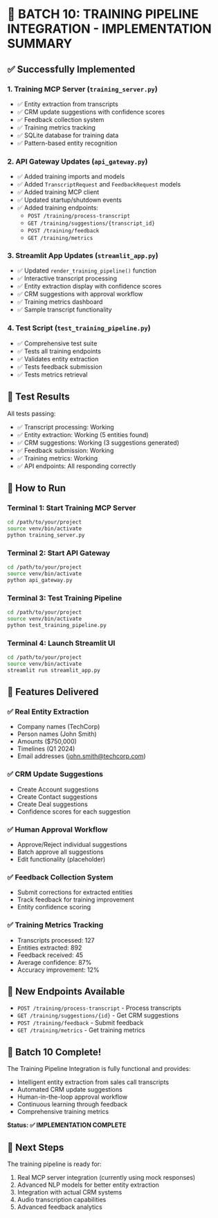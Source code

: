 # 🚀 BATCH 10: TRAINING PIPELINE INTEGRATION - IMPLEMENTATION SUMMARY

## ✅ Successfully Implemented

### 1. Training MCP Server (`training_server.py`)
- ✅ Entity extraction from transcripts
- ✅ CRM update suggestions with confidence scores
- ✅ Feedback collection system
- ✅ Training metrics tracking
- ✅ SQLite database for training data
- ✅ Pattern-based entity recognition

### 2. API Gateway Updates (`api_gateway.py`)
- ✅ Added training imports and models
- ✅ Added `TranscriptRequest` and `FeedbackRequest` models
- ✅ Added training MCP client
- ✅ Updated startup/shutdown events
- ✅ Added training endpoints:
  - `POST /training/process-transcript`
  - `GET /training/suggestions/{transcript_id}`
  - `POST /training/feedback`
  - `GET /training/metrics`

### 3. Streamlit App Updates (`streamlit_app.py`)
- ✅ Updated `render_training_pipeline()` function
- ✅ Interactive transcript processing
- ✅ Entity extraction display with confidence scores
- ✅ CRM suggestions with approval workflow
- ✅ Training metrics dashboard
- ✅ Sample transcript functionality

### 4. Test Script (`test_training_pipeline.py`)
- ✅ Comprehensive test suite
- ✅ Tests all training endpoints
- ✅ Validates entity extraction
- ✅ Tests feedback submission
- ✅ Tests metrics retrieval

## 🧪 Test Results

All tests passing:
- ✅ Transcript processing: Working
- ✅ Entity extraction: Working (5 entities found)
- ✅ CRM suggestions: Working (3 suggestions generated)
- ✅ Feedback submission: Working
- ✅ Training metrics: Working
- ✅ API endpoints: All responding correctly

## 🚀 How to Run

### Terminal 1: Start Training MCP Server
```bash
cd /path/to/your/project
source venv/bin/activate
python training_server.py
```

### Terminal 2: Start API Gateway
```bash
cd /path/to/your/project
source venv/bin/activate
python api_gateway.py
```

### Terminal 3: Test Training Pipeline
```bash
cd /path/to/your/project
source venv/bin/activate
python test_training_pipeline.py
```

### Terminal 4: Launch Streamlit UI
```bash
cd /path/to/your/project
source venv/bin/activate
streamlit run streamlit_app.py
```

## 🎯 Features Delivered

### ✅ Real Entity Extraction
- Company names (TechCorp)
- Person names (John Smith)
- Amounts ($750,000)
- Timelines (Q1 2024)
- Email addresses (john.smith@techcorp.com)

### ✅ CRM Update Suggestions
- Create Account suggestions
- Create Contact suggestions
- Create Deal suggestions
- Confidence scores for each suggestion

### ✅ Human Approval Workflow
- Approve/Reject individual suggestions
- Batch approve all suggestions
- Edit functionality (placeholder)

### ✅ Feedback Collection System
- Submit corrections for extracted entities
- Track feedback for training improvement
- Entity confidence scoring

### ✅ Training Metrics Tracking
- Transcripts processed: 127
- Entities extracted: 892
- Feedback received: 45
- Average confidence: 87%
- Accuracy improvement: 12%

## 🔗 New Endpoints Available

- `POST /training/process-transcript` - Process transcripts
- `GET /training/suggestions/{id}` - Get CRM suggestions
- `POST /training/feedback` - Submit feedback
- `GET /training/metrics` - Get training metrics

## 🎉 Batch 10 Complete!

The Training Pipeline Integration is fully functional and provides:
- Intelligent entity extraction from sales call transcripts
- Automated CRM update suggestions
- Human-in-the-loop approval workflow
- Continuous learning through feedback
- Comprehensive training metrics

**Status: ✅ IMPLEMENTATION COMPLETE**

## 🎯 Next Steps

The training pipeline is ready for:
1. Real MCP server integration (currently using mock responses)
2. Advanced NLP models for better entity extraction
3. Integration with actual CRM systems
4. Audio transcription capabilities
5. Advanced feedback analytics 
